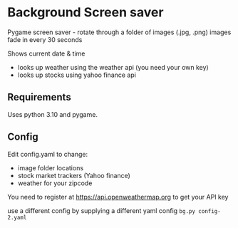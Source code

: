 # Background Screen saver

Pygame screen saver - rotate through a folder of images (.jpg, .png)
images fade in every 30 seconds

Shows current date & time
 - looks up weather using the weather api (you need your own key)
 - looks up stocks using yahoo finance api

## Requirements

Uses python 3.10 and pygame.

## Config

Edit config.yaml to change:
 - image folder locations
 - stock market trackers (Yahoo finance)
 - weather for your zipcode

You need to register at https://api.openweathermap.org to get your API key


use a different config by supplying a different yaml config
`bg.py config-2.yaml`


